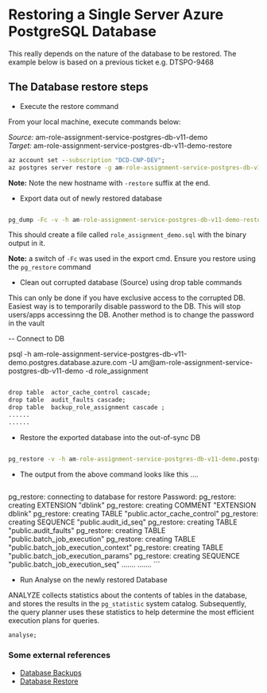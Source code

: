 # Restoring a Single Server Azure PostgreSQL Database
This really depends on the nature of the database to be restored. The example below is based on a previous ticket e.g. DTSPO-9468

## The Database restore steps

* Execute the restore command

From your local machine, execute commands below:

*Source:* am-role-assignment-service-postgres-db-v11-demo<br>
*Target:* am-role-assignment-service-postgres-db-v11-demo-restore

  ```cmd
az account set --subscription "DCD-CNP-DEV";
az postgres server restore -g am-role-assignment-service-postgres-db-v11-data-demo -n am-role-assignment-service-postgres-db-v11-demo-restore --restore-point-in-time 2022-07-13T17:00:01Z -s am-role-assignment-service-postgres-db-v11-demo;
  ```
  **Note:** Note the new hostname with `-restore` suffix at the end.

* Export data out of newly restored database


```cmd

pg_dump -Fc -v -h am-role-assignment-service-postgres-db-v11-demo-restore.postgres.database.azure.com -U am@am-role-assignment-service-postgres-db-v11-demo-restore -d role_assignment > role_assignment_demo.sql 
   ```

  
  This should create a file called `role_assignment_demo.sql` with the binary output in it.

  **Note:** a switch of `-Fc` was used in the export cmd. Ensure you restore using the `pg_restore` command
 
* Clean out corrupted database (Source) using drop table commands

This can only be done if you have exclusive access to the corrupted DB. Easiest way is to temporarily disable password to the DB. This will stop users/apps accessinng the DB. Another method is to change the password in the vault

-- Connect to DB <br>

psql -h am-role-assignment-service-postgres-db-v11-demo.postgres.database.azure.com -U am@am-role-assignment-service-postgres-db-v11-demo -d role_assignment

 ```cmd

drop table  actor_cache_control cascade;
drop table  audit_faults cascade;
drop table  backup_role_assignment cascade ;
......
......
   ```

* Restore the exported database into the out-of-sync DB

```cmd

pg_restore -v -h am-role-assignment-service-postgres-db-v11-demo.postgres.database.azure.com -U am@am-role-assignment-service-postgres-db-v11-demo -d role_assignment < role_assignment_demo.sql
   ```

* The output from the above command looks like this ....

  ```cmd

pg_restore: connecting to database for restore
Password:
pg_restore: creating EXTENSION "dblink"
pg_restore: creating COMMENT "EXTENSION dblink"
pg_restore: creating TABLE "public.actor_cache_control"
pg_restore: creating SEQUENCE "public.audit_id_seq"
pg_restore: creating TABLE "public.audit_faults"
pg_restore: creating TABLE "public.batch_job_execution"
pg_restore: creating TABLE "public.batch_job_execution_context"
pg_restore: creating TABLE "public.batch_job_execution_params"
pg_restore: creating SEQUENCE "public.batch_job_execution_seq"
.......
.......
     ```

* Run Analyse on the newly restored Database

ANALYZE collects statistics about the contents of tables in the database, and stores the results in the `pg_statistic` system catalog. Subsequently, the query planner uses these statistics to help determine the most efficient execution plans for queries.

```cmd
analyse;
   ```

### Some external references

* [Database Backups](https://www.postgresqltutorial.com/postgresql-administration/postgresql-backup-database/)
* [Database Restore](https://www.postgresqltutorial.com/postgresql-administration/postgresql-restore-database/)
 
